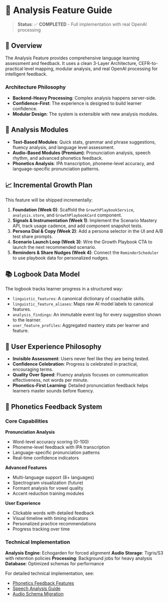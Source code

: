 # 🧠 Analysis Feature Guide

> **Status**: ✅ **COMPLETED** - Full implementation with real OpenAI processing

## 🎯 Overview

The Analysis Feature provides comprehensive language learning assessment and feedback. It uses a clean 3-Layer Architecture, CEFR-to-practical level mapping, modular analysis, and real OpenAI processing for intelligent feedback.

### Architecture Philosophy

- **Backend-Heavy Processing**: Complex analysis happens server-side.
- **Confidence-First**: The experience is designed to build learner confidence.
- **Modular Design**: The system is extensible with new analysis modules.

## 🧪 Analysis Modules

- **Text-Based Modules**: Quick stats, grammar and phrase suggestions, fluency analysis, and language level assessment.
- **Audio-Based Modules (Premium)**: Pronunciation analysis, speech rhythm, and advanced phonetics feedback.
- **Phonetics Analysis**: IPA transcription, phoneme-level accuracy, and language-specific pronunciation patterns.

## 📈 Incremental Growth Plan

This feature will be shipped incrementally:

1.  **Foundation (Week 0)**: Scaffold the `GrowthPlaybookService`, `analysis.store`, and `GrowthPlaybookCard` component.
2.  **Signals & Instrumentation (Week 1)**: Implement the Scenario Mastery API, track usage cadence, and add component snapshot tests.
3.  **Persona Dial & Copy (Week 2)**: Add a persona selector in the UI and A/B test share prompts.
4.  **Scenario Launch Loop (Week 3)**: Wire the Growth Playbook CTA to launch the next recommended scenario.
5.  **Reminders & Share Nudges (Week 4)**: Connect the `ReminderScheduler` to use playbook data for personalized nudges.

## 📚 Logbook Data Model

The logbook tracks learner progress in a structured way:

- `linguistic_features`: A canonical dictionary of coachable skills.
- `linguistic_feature_aliases`: Maps raw AI model labels to canonical features.
- `analysis_findings`: An immutable event log for every suggestion shown to the learner.
- `user_feature_profiles`: Aggregated mastery stats per learner and feature.

## 🎨 User Experience Philosophy

- **Invisible Assessment**: Users never feel like they are being tested.
- **Confidence Celebration**: Progress is celebrated in practical, encouraging terms.
- **Quality Over Speed**: Fluency analysis focuses on communication effectiveness, not words per minute.
- **Phonetics-First Learning**: Detailed pronunciation feedback helps learners master sounds before fluency.

## 🎤 Phonetics Feedback System

### Core Capabilities

**Pronunciation Analysis**

- Word-level accuracy scoring (0-100)
- Phoneme-level feedback with IPA transcription
- Language-specific pronunciation patterns
- Real-time confidence indicators

**Advanced Features**

- Multi-language support (8+ languages)
- Spectrogram visualization (future)
- Formant analysis for vowel quality
- Accent reduction training modules

**User Experience**

- Clickable words with detailed feedback
- Visual timeline with timing indicators
- Personalized practice recommendations
- Progress tracking over time

### Technical Implementation

**Analysis Engine**: Echogarden for forced alignment
**Audio Storage**: Tigris/S3 with retention policies
**Processing**: Background jobs for heavy analysis
**Database**: Optimized schemas for performance

For detailed technical implementation, see:

- [Phonetics Feedback Features](./feature-phonetics-feedback.md)
- [Speech Analysis Guide](./feature-audio-speech-analysis.md)
- [Audio Schema Migration](./feature-audio-schema-migration.md)
